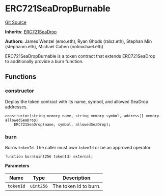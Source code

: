 # ERC721SeaDropBurnable
[Git Source](https://github.com/Provenance-Market/Provenance-AI-Backend-v2/blob/fbadee5cddd353412cd3f65d2fe397629bb40751/src/extensions/ERC721SeaDropBurnable.sol)

**Inherits:**
[ERC721SeaDrop](/src/ERC721SeaDrop.sol/contract.ERC721SeaDrop.md)

**Authors:**
James Wenzel (emo.eth), Ryan Ghods (ralxz.eth), Stephan Min (stephanm.eth), Michael Cohen (notmichael.eth)

ERC721SeaDropBurnable is a token contract that extends
ERC721SeaDrop to additionally provide a burn function.


## Functions
### constructor

Deploy the token contract with its name, symbol,
and allowed SeaDrop addresses.


```solidity
constructor(string memory name, string memory symbol, address[] memory allowedSeaDrop)
    ERC721SeaDrop(name, symbol, allowedSeaDrop);
```

### burn

Burns `tokenId`. The caller must own `tokenId` or be an
approved operator.


```solidity
function burn(uint256 tokenId) external;
```
**Parameters**

|Name|Type|Description|
|----|----|-----------|
|`tokenId`|`uint256`|The token id to burn.|



